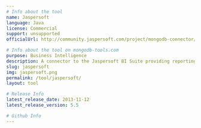 ```yaml
---
# Info about the tool
name: Jaspersoft
language: Java
license: Commercial
support: unsupported
officialUrl: http://community.jaspersoft.com/project/mongodb-connector/

# Info about the tool on mongodb-tools.com
purpose: Business Intelligence
description: A connector to the Jaspersoft BI Suite providing reporting, ad hoc analysis, and dashboarding of MongoDB data.
slug: jaspersoft
img: jaspersoft.png
permalink: /tool/jaspersoft/
layout: tool

# Release Info
latest_release_date: 2013-11-12
latest_release_version: 5.5

# Github Info
---
```



